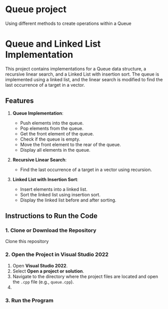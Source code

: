 # Queue project
Using different methods to create operations within a Queue 

# Queue and Linked List Implementation

This project contains implementations for a Queue data structure, a recursive linear search, and a Linked List with insertion sort. The queue is implemented using a linked list, and the linear search is modified to find the last occurrence of a target in a vector.

## Features

1. **Queue Implementation**:
   - Push elements into the queue.
   - Pop elements from the queue.
   - Get the front element of the queue.
   - Check if the queue is empty.
   - Move the front element to the rear of the queue.
   - Display all elements in the queue.

2. **Recursive Linear Search**:
   - Find the last occurrence of a target in a vector using recursion.

3. **Linked List with Insertion Sort**:
   - Insert elements into a linked list.
   - Sort the linked list using insertion sort.
   - Display the linked list before and after sorting.

## Instructions to Run the Code

### 1. Clone or Download the Repository

Clone this repository

### 2. Open the Project in Visual Studio 2022

1. Open **Visual Studio 2022**.
2. Select **Open a project or solution**.
3. Navigate to the directory where the project files are located and open the `.cpp` file (e.g., `queue.cpp`).
4. 
### 3. Run the Program
